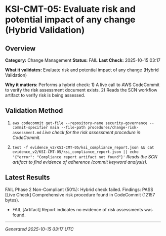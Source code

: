 # KSI-CMT-05: Evaluate risk and potential impact of any change (Hybrid Validation)

## Overview

**Category:** Change Management
**Status:** FAIL
**Last Check:** 2025-10-15 03:17

**What it validates:** Evaluate risk and potential impact of any change (Hybrid Validation)

**Why it matters:** Performs a hybrid check: 1) A live call to AWS CodeCommit to verify the risk assessment document exists. 2) Reads the SCN workflow artifact to verify risk is being assessed.

## Validation Method

1. `aws codecommit get-file --repository-name security-governance --commit-specifier main --file-path procedures/change-risk-assessment.md`
   *Live check for the risk assessment procedure in CodeCommit.*

2. `test -f evidence_v2/KSI-CMT-05/ksi_compliance_report.json && cat evidence_v2/KSI-CMT-05/ksi_compliance_report.json || echo '{"error": "Compliance report artifact not found"}'`
   *Reads the SCN artifact to find evidence of adherence (commit keyword analysis).*

## Latest Results

FAIL Phase 2 Non-Compliant (50%): Hybrid check failed. Findings: PASS [Live Check] Comprehensive risk procedure found in CodeCommit (12157 bytes).
- FAIL [Artifact] Report indicates no evidence of risk assessments was found.

---
*Generated 2025-10-15 03:17 UTC*